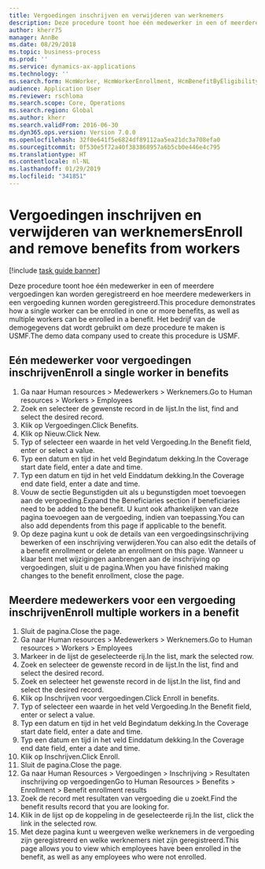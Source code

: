 ```yaml
---
title: Vergoedingen inschrijven en verwijderen van werknemers
description: Deze procedure toont hoe één medewerker in een of meerdere vergoedingen kan worden geregistreerd en hoe meerdere medewerkers in een vergoeding kunnen worden geregistreerd.
author: kherr75
manager: AnnBe
ms.date: 08/29/2018
ms.topic: business-process
ms.prod: ''
ms.service: dynamics-ax-applications
ms.technology: ''
ms.search.form: HcmWorker, HcmWorkerEnrollment, HcmBenefitByEligibilityLookup, HcmMassBenefitEnrollment, HcmBenefitLookup, HcmMassBenefitEnrollmentResults
audience: Application User
ms.reviewer: rschloma
ms.search.scope: Core, Operations
ms.search.region: Global
ms.author: kherr
ms.search.validFrom: 2016-06-30
ms.dyn365.ops.version: Version 7.0.0
ms.openlocfilehash: 32f0e641f5e6824df89112aa5ea21dc3a708efa0
ms.sourcegitcommit: 0f530e5f72a40f383868957a6b5cb0e446e4c795
ms.translationtype: HT
ms.contentlocale: nl-NL
ms.lasthandoff: 01/29/2019
ms.locfileid: "341851"
---
```

# <a name="enroll-and-remove-benefits-from-workers"></a><span data-ttu-id="6a5a5-103">Vergoedingen inschrijven en verwijderen van werknemers</span><span class="sxs-lookup"><span data-stu-id="6a5a5-103">Enroll and remove benefits from workers</span></span>

[!include [task guide banner](../../includes/task-guide-banner.md)]

<span data-ttu-id="6a5a5-104">Deze procedure toont hoe één medewerker in een of meerdere vergoedingen kan worden geregistreerd en hoe meerdere medewerkers in een vergoeding kunnen worden geregistreerd.</span><span class="sxs-lookup"><span data-stu-id="6a5a5-104">This procedure demonstrates how a single worker can be enrolled in one or more benefits, as well as multiple workers can be enrolled in a benefit.</span></span> <span data-ttu-id="6a5a5-105">Het bedrijf van de demogegevens dat wordt gebruikt om deze procedure te maken is USMF.</span><span class="sxs-lookup"><span data-stu-id="6a5a5-105">The demo data company used to create this procedure is USMF.</span></span>


## <a name="enroll-a-single-worker-in-benefits"></a><span data-ttu-id="6a5a5-106">Eén medewerker voor vergoedingen inschrijven</span><span class="sxs-lookup"><span data-stu-id="6a5a5-106">Enroll a single worker in benefits</span></span>
1. <span data-ttu-id="6a5a5-107">Ga naar Human resources > Medewerkers > Werknemers.</span><span class="sxs-lookup"><span data-stu-id="6a5a5-107">Go to Human resources > Workers > Employees</span></span>
2. <span data-ttu-id="6a5a5-108">Zoek en selecteer de gewenste record in de lijst.</span><span class="sxs-lookup"><span data-stu-id="6a5a5-108">In the list, find and select the desired record.</span></span>
3. <span data-ttu-id="6a5a5-109">Klik op Vergoedingen.</span><span class="sxs-lookup"><span data-stu-id="6a5a5-109">Click Benefits.</span></span>
4. <span data-ttu-id="6a5a5-110">Klik op Nieuw.</span><span class="sxs-lookup"><span data-stu-id="6a5a5-110">Click New.</span></span>
5. <span data-ttu-id="6a5a5-111">Typ of selecteer een waarde in het veld Vergoeding.</span><span class="sxs-lookup"><span data-stu-id="6a5a5-111">In the Benefit field, enter or select a value.</span></span>
6. <span data-ttu-id="6a5a5-112">Typ een datum en tijd in het veld Begindatum dekking.</span><span class="sxs-lookup"><span data-stu-id="6a5a5-112">In the Coverage start date field, enter a date and time.</span></span>
7. <span data-ttu-id="6a5a5-113">Typ een datum en tijd in het veld Einddatum dekking.</span><span class="sxs-lookup"><span data-stu-id="6a5a5-113">In the Coverage end date field, enter a date and time.</span></span>
8. <span data-ttu-id="6a5a5-114">Vouw de sectie Begunstigden uit als u begunstigden moet toevoegen aan de vergoeding.</span><span class="sxs-lookup"><span data-stu-id="6a5a5-114">Expand the Beneficiaries section if beneficiaries need to be added to the benefit.</span></span> <span data-ttu-id="6a5a5-115">U kunt ook afhankelijken van deze pagina toevoegen aan de vergoeding, indien van toepassing.</span><span class="sxs-lookup"><span data-stu-id="6a5a5-115">You can also add dependents from this page if applicable to the benefit.</span></span>
9. <span data-ttu-id="6a5a5-116">Op deze pagina kunt u ook de details van een vergoedingsinschrijving bewerken of een inschrijving verwijderen.</span><span class="sxs-lookup"><span data-stu-id="6a5a5-116">You can also edit the details of a benefit enrollment or delete an enrollment on this page.</span></span> <span data-ttu-id="6a5a5-117">Wanneer u klaar bent met wijzigingen aanbrengen aan de inschrijving op vergoedingen, sluit u de pagina.</span><span class="sxs-lookup"><span data-stu-id="6a5a5-117">When you have finished making changes to the benefit enrollment, close the page.</span></span>

## <a name="enroll-multiple-workers-in-a-benefit"></a><span data-ttu-id="6a5a5-118">Meerdere medewerkers voor een vergoeding inschrijven</span><span class="sxs-lookup"><span data-stu-id="6a5a5-118">Enroll multiple workers in a benefit</span></span>
1. <span data-ttu-id="6a5a5-119">Sluit de pagina.</span><span class="sxs-lookup"><span data-stu-id="6a5a5-119">Close the page.</span></span>
2. <span data-ttu-id="6a5a5-120">Ga naar Human resources > Medewerkers > Werknemers.</span><span class="sxs-lookup"><span data-stu-id="6a5a5-120">Go to Human resources > Workers > Employees</span></span>
3. <span data-ttu-id="6a5a5-121">Markeer in de lijst de geselecteerde rij.</span><span class="sxs-lookup"><span data-stu-id="6a5a5-121">In the list, mark the selected row.</span></span>
4. <span data-ttu-id="6a5a5-122">Zoek en selecteer de gewenste record in de lijst.</span><span class="sxs-lookup"><span data-stu-id="6a5a5-122">In the list, find and select the desired record.</span></span>
5. <span data-ttu-id="6a5a5-123">Zoek en selecteer het gewenste record in de lijst.</span><span class="sxs-lookup"><span data-stu-id="6a5a5-123">In the list, find and select the desired record.</span></span>
6. <span data-ttu-id="6a5a5-124">Klik op Inschrijven voor vergoedingen.</span><span class="sxs-lookup"><span data-stu-id="6a5a5-124">Click Enroll in benefits.</span></span>
7. <span data-ttu-id="6a5a5-125">Typ of selecteer een waarde in het veld Vergoeding.</span><span class="sxs-lookup"><span data-stu-id="6a5a5-125">In the Benefit field, enter or select a value.</span></span>
8. <span data-ttu-id="6a5a5-126">Typ een datum en tijd in het veld Begindatum dekking.</span><span class="sxs-lookup"><span data-stu-id="6a5a5-126">In the Coverage start date field, enter a date and time.</span></span>
9. <span data-ttu-id="6a5a5-127">Typ een datum en tijd in het veld Einddatum dekking.</span><span class="sxs-lookup"><span data-stu-id="6a5a5-127">In the Coverage end date field, enter a date and time.</span></span>
10. <span data-ttu-id="6a5a5-128">Klik op Inschrijven.</span><span class="sxs-lookup"><span data-stu-id="6a5a5-128">Click Enroll.</span></span>
11. <span data-ttu-id="6a5a5-129">Sluit de pagina.</span><span class="sxs-lookup"><span data-stu-id="6a5a5-129">Close the page.</span></span>
12. <span data-ttu-id="6a5a5-130">Ga naar Human Resources > Vergoedingen > Inschrijving > Resultaten inschrijving op vergoedingen</span><span class="sxs-lookup"><span data-stu-id="6a5a5-130">Go to Human Resources > Benefits > Enrollment > Benefit enrollment results</span></span>
13. <span data-ttu-id="6a5a5-131">Zoek de record met resultaten van vergoeding die u zoekt.</span><span class="sxs-lookup"><span data-stu-id="6a5a5-131">Find the benefit results record that you are looking for.</span></span>
14. <span data-ttu-id="6a5a5-132">Klik in de lijst op de koppeling in de geselecteerde rij.</span><span class="sxs-lookup"><span data-stu-id="6a5a5-132">In the list, click the link in the selected row.</span></span>
15. <span data-ttu-id="6a5a5-133">Met deze pagina kunt u weergeven welke werknemers in de vergoeding zijn geregistreerd en welke werknemers niet zijn geregistreerd.</span><span class="sxs-lookup"><span data-stu-id="6a5a5-133">This page allows you to view which employees have been enrolled in the benefit, as well as any employees who were not enrolled.</span></span>

